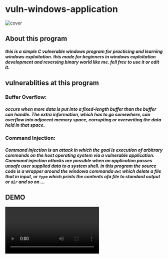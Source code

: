 # vuln-windows-application
![cover](https://pbs.twimg.com/media/FDdt-EoXIAAjzUR?format=jpg&name=900x900)
## About this program
##### this is a simple C vulnerable windows program for practicing and learning windows exploitation. this made for beginners in windows exploitation development and reversing binary world like me. fell free to use it or edit it.

## vulnerablities at this program

### Buffer Overflow:
##### occurs when more data is put into a fixed-length buffer than the buffer can handle. The extra information, which has to go somewhere, can overflow into adjacent memory space, corrupting or overwriting the data held in that space.

### Command Injection:
##### Command injection is an attack in which the goal is execution of arbitrary commands on the host operating system via a vulnerable application. Command injection attacks are possible when an application passes unsafe user supplied data to a system shell. in this program the source code is a wrapper around the windowa commanda ``` del ``` which delete a file that in input, or ``` type ``` which prints the contents ofa file to standard output or ``` dir ``` and so on ...

## DEMO
![alt](https://raw.githubusercontent.com/hamza07-w/vuln-windows-application/main/vwac.mp4)
